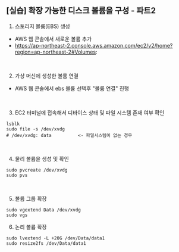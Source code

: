 ## [실습] 확장 가능한 디스크 볼륨을 구성 - 파트2

1. 스토리지 볼륨(EBS) 생성
+ AWS 웹 콘솔에서 새로운 볼륨 추가
+ https://ap-northeast-2.console.aws.amazon.com/ec2/v2/home?region=ap-northeast-2#Volumes:

<br/>

2. 가상 머신에 생성한 볼륨 연결
+ AWS 웹 콘솔에서 ebs 볼륨 선택후 "볼륨 연결" 진행

<br/>

3. EC2 터미널에 접속해서 디바이스 상태 및 파일 시스템 존재 여부 확인
```
lsblk
sudo file -s /dev/xvdg
# /dev/xvdg: data          <- 파일시스템이 없는 경우
```

<br/>

4. 물리 볼륨을 생성 및 확인
```
sudo pvcreate /dev/xvdg
sudo pvs
```

<br/>

5. 볼륨 그룹 확장
```
sudo vgextend Data /dev/xvdg
sudo vgs
```

6. 논리 볼륨 확장
```
sudo lvextend -L +20G /dev/Data/data1
sudo resize2fs /dev/Data/data1
```
